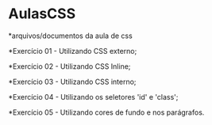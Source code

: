 # AulasCSS
 *arquivos/documentos da aula de css

*Exercício 01 - Utilizando CSS externo;

*Exercício 02 - Utilizando CSS Inline;

*Exercício 03 - Utilizando CSS interno;

*Exercício 04 - Utilizando os seletores 'id' e 'class';

*Exercício 05 - Utilizando cores de fundo e nos parágrafos.
